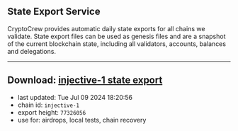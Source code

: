 ## State Export Service
CryptoCrew provides automatic daily state exports for all chains we validate. State export files can be used as genesis files and are a snapshot of the current blockchain state, including all validators, accounts, balances and delegations.

---
**Download: [injective-1 state export](https://dl-eu2.ccvalidators.com/SERVICE/injective/injective-1_export_77326056.json)**
---

- last updated: Tue Jul 09 2024 18:20:56
- chain id: `injective-1`
- export height: `77326056`
- use for: airdrops, local tests, chain recovery
